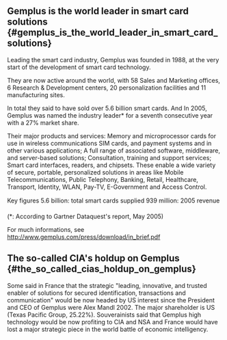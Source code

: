 ## Gemplus is the world leader in smart card solutions {#gemplus_is_the_world_leader_in_smart_card_solutions}

Leading the smart card industry, Gemplus was founded in 1988, at the
very start of the development of smart card technology.

They are now active around the world, with 58 Sales and Marketing
offices, 6 Research & Development centers, 20 personalization facilities
and 11 manufacturing sites.

In total they said to have sold over 5.6 billion smart cards. And In
2005, Gemplus was named the industry leader\* for a seventh consecutive
year with a 27% market share.

Their major products and services: Memory and microprocessor cards for
use in wireless communications SIM cards, and payment systems and in
other various applications; A full range of associated software,
middleware, and server-based solutions; Consultation, training and
support services; Smart card interfaces, readers, and chipsets. These
enable a wide variety of secure, portable, personalized solutions in
areas like Mobile Telecommunications, Public Telephony, Banking, Retail,
Healthcare, Transport, Identity, WLAN, Pay-TV, E-Government and Access
Control.

Key figures 5.6 billion: total smart cards supplied 939 million: 2005
revenue

(\*: According to Gartner Dataquest\'s report, May 2005)

For much informations, see
<http://www.gemplus.com/press/download/in_brief.pdf>

## The so-called CIA\'s holdup on Gemplus {#the_so_called_cias_holdup_on_gemplus}

Some said in France that the strategic \"leading, innovative, and
trusted enabler of solutions for secured identification, transactions
and communication\" would be now headed by US interest since the
President and CEO of Gemplus were Alex Mandl 2002. The major shareholder
is US (Texas Pacific Group, 25.22%). Souverainists said that Gemplus
high technology would be now profiting to CIA and NSA and France would
have lost a major strategic piece in the world battle of economic
intelligency.

